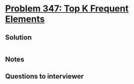 # [Problem 347: Top K Frequent Elements](https://leetcode.com/problems/top-k-frequent-elements/)

## Solution

```py


```

## Notes

## Questions to interviewer
